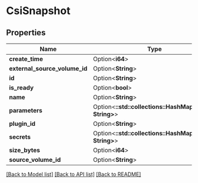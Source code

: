 # CsiSnapshot

## Properties

Name | Type | Description | Notes
------------ | ------------- | ------------- | -------------
**create_time** | Option<**i64**> |  | [optional]
**external_source_volume_id** | Option<**String**> |  | [optional]
**id** | Option<**String**> |  | [optional]
**is_ready** | Option<**bool**> |  | [optional]
**name** | Option<**String**> |  | [optional]
**parameters** | Option<**::std::collections::HashMap<String, String>**> |  | [optional]
**plugin_id** | Option<**String**> |  | [optional]
**secrets** | Option<**::std::collections::HashMap<String, String>**> |  | [optional]
**size_bytes** | Option<**i64**> |  | [optional]
**source_volume_id** | Option<**String**> |  | [optional]

[[Back to Model list]](../README.md#documentation-for-models) [[Back to API list]](../README.md#documentation-for-api-endpoints) [[Back to README]](../README.md)


